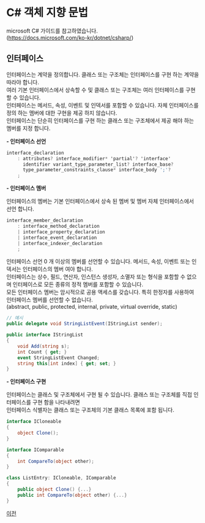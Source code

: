 # C# 객체 지향 문법

microsoft C# 가이드를 참고하였습니다.</br>
(https://docs.microsoft.com/ko-kr/dotnet/csharp/)

## 인터페이스
인터페이스는 계약을 정의합니다. 클래스 또는 구조체는 인터페이스를 구현 하는 계약을 따라야 합니다.</br>
여러 기본 인터페이스에서 상속할 수 및 클래스 또는 구조체는 여러 인터페이스를 구현할 수 있습니다.</br>
인터페이스는 메서드, 속성, 이벤트 및 인덱서를 포함할 수 있습니다. 자체 인터페이스를 정의 하는 멤버에 대한 구현을 제공 하지 않습니다.</br>
인터페이스는 단순히 인터페이스를 구현 하는 클래스 또는 구조체에서 제공 해야 하는 멤버를 지정 합니다.

__- 인터페이스 선언__

```csharp
interface_declaration
    : attributes? interface_modifier* 'partial'? 'interface'
      identifier variant_type_parameter_list? interface_base?
      type_parameter_constraints_clause* interface_body ';'?
    ;
```

__- 인터페이스 멤버__

인터페이스의 멤버는 기본 인터페이스에서 상속 된 멤버 및 멤버 자체 인터페이스에서 선언 합니다.

```csharp
interface_member_declaration
    : interface_method_declaration
    | interface_property_declaration
    | interface_event_declaration
    | interface_indexer_declaration
    ;
```

인터페이스 선언 0 개 이상의 멤버를 선언할 수 있습니다. 메서드, 속성, 이벤트 또는 인덱서는 인터페이스의 멤버 여야 합니다.</br>
인터페이스는 상수, 필드, 연산자, 인스턴스 생성자, 소멸자 또는 형식을 포함할 수 없으며 인터페이스로 모든 종류의 정적 멤버를 포함할 수 있습니다.</br>
모든 인터페이스 멤버는 암시적으로 공용 액세스를 갖습니다. 특히 한정자를 사용하여 인터페이스 멤버를 선언할 수 없습니다.</br>
(abstract, public, protected, internal, private, virtual override, static)

```csharp
// 예시
public delegate void StringListEvent(IStringList sender);

public interface IStringList
{
    void Add(string s);
    int Count { get; }
    event StringListEvent Changed;
    string this[int index] { get; set; }
}
```

__- 인터페이스 구현__

인터페이스는 클래스 및 구조체에서 구현 될 수 있습니다. 클래스 또는 구조체를 직접 인터페이스를 구현 함을 나타내려면</br>
인터페이스 식별자는 클래스 또는 구조체의 기본 클래스 목록에 포함 됩니다.

```csharp
interface ICloneable
{
    object Clone();
}

interface IComparable
{
    int CompareTo(object other);
}

class ListEntry: ICloneable, IComparable
{
    public object Clone() {...}
    public int CompareTo(object other) {...}
}
```

[이전](https://github.com/1994wjdwodbs/StudyCSharp21)
